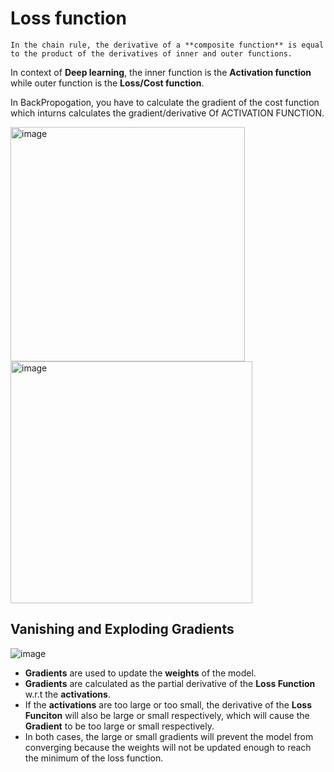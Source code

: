 # Loss function
```
In the chain rule, the derivative of a **composite function** is equal to the product of the derivatives of inner and outer functions.
```
In context of **Deep learning**, the inner function is the **Activation function** while outer function is the **Loss/Cost function**.

In BackPropogation, you have to calculate the gradient of  the cost function which inturns calculates the gradient/derivative
Of ACTIVATION FUNCTION.

<img width="375" alt="image" src="https://github.com/netgvarun2012/portfolio/assets/93938450/be17e92a-2049-45bb-9fba-c241488c1182">

<img width="387" alt="image" src="https://github.com/netgvarun2012/portfolio/assets/93938450/a683c791-15fd-497a-a80b-d59d7e4c37a0">


## Vanishing and Exploding Gradients

![image](https://github.com/netgvarun2012/portfolio/assets/93938450/774f381f-429f-41fa-abea-1640f9e776ad)

- **Gradients** are used to update the **weights** of the model.
- **Gradients** are calculated as the partial derivative of the **Loss Function** w.r.t the **activations**.
- If the **activations** are too large or too small, the derivative of the **Loss Funciton** will also be large or small respectively, which will cause the **Gradient** to be too large or small respectively.
- In both cases, the large or small gradients will prevent the model from converging because  the weights will not be updated enough to reach the minimum of the loss function.
